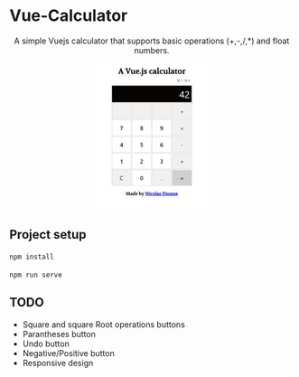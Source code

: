 # Vue-Calculator

<p align="center">
  A simple Vuejs calculator that supports basic operations (+,-,/,*) and float numbers. </br >
  <p align="center">
    <img  src="src/assets/readMeImage.jpg">
  </p>
</p>

## Project setup
```
npm install

npm run serve
```

## TODO

- Square and square Root operations buttons
- Parantheses button
- Undo button
- Negative/Positive button
- Responsive design
